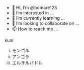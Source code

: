 - 👋 Hi, I’m @homare123
- 👀 I’m interested in ...
- 🌱 I’m currently learning ...
- 💞️ I’m looking to collaborate on ...
- 📫 How to reach me ...

<!---
homare123/homare123 is a ✨ special ✨ repository because its `README.md` (this file) appears on your GitHub profile.
You can click the Preview link to take a look at your changes.
--->
<head>kuni</head>
<ol type=i>
<li>モンゴル</li>
<li>アンゴラ</li>
<li>エルサルバドル</li>
</ol>
